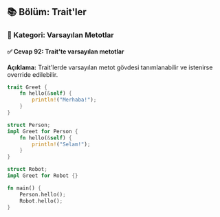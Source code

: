 ## 📚 Bölüm: Trait'ler  
### 🔹 Kategori: Varsayılan Metotlar  
#### ✅ Cevap 92: Trait'te varsayılan metotlar

**Açıklama:**
Trait'lerde varsayılan metot gövdesi tanımlanabilir ve istenirse override edilebilir.

```rust
trait Greet {
    fn hello(&self) {
        println!("Merhaba!");
    }
}

struct Person;
impl Greet for Person {
    fn hello(&self) {
        println!("Selam!");
    }
}

struct Robot;
impl Greet for Robot {}

fn main() {
    Person.hello();
    Robot.hello();
}
```
